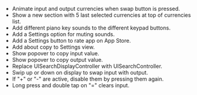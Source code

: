 - Animate input and output currencies when swap button is pressed.
- Show a new section with 5 last selected currencies at top of currencies list.
- Add different piano key sounds to the different keypad buttons.
- Add a Settings option for muting sounds.
- Add a Settings button to rate app on App Store.
- Add about copy to Settings view.
- Show popover to copy input value.
- Show popover to copy output value.
- Replace UISearchDisplayController with UISearchController.
- Swip up or down on display to swap input with output.
- If "+" or "-" are active, disable them by pressing them again.
- Long press and double tap on "=" clears input.
